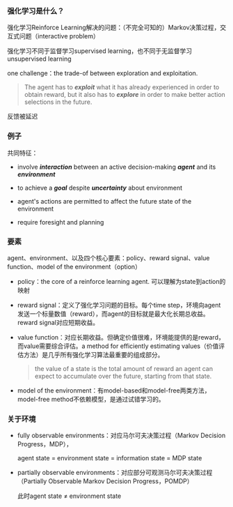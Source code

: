### 强化学习是什么？

强化学习Reinforce Learning解决的问题：（不完全可知的）Markov决策过程，交互式问题（interactive problem）

强化学习不同于监督学习supervised learning，也不同于无监督学习unsupervised learning

one challenge：the trade-of between exploration and exploitation. 

> The agent has to ***exploit*** what it has already experienced in order to obtain reward, but it also has to ***explore*** in order to make better action selections in the future.   

反馈被延迟

### 例子

共同特征：

- involve ***interaction*** between an active decision-making ***agent*** and its ***environment***

- to achieve a ***goal*** despite ***uncertainty*** about environment
- agent's actions are permitted to affect the future state of the environment
- require foresight and planning

### 要素

agent、environment、以及四个核心要素：policy、reward signal、value function、model of the environment（option）

- policy：the core of a reinforce learning agent. 可以理解为state到action的映射

- reward signal：定义了强化学习问题的目标。每个time step，环境向agent发送一个标量数值（reward），而agent的目标就是最大化长期总收益。reward signal对应短期收益。

- value function：对应长期收益。但确定价值很难，环境能提供的是reward，而value需要综合评估。a
  method for efficiently estimating values（价值评估方法）是几乎所有强化学习算法最重要的组成部分。  

  > the value of a state is the total amount of reward an agent can expect to accumulate over the future, starting from that state.  

- model of the environment：有model-based和model-free两类方法，model-free method不依赖模型，是通过试错学习的。

### 关于环境

- fully observable environments：对应马尔可夫决策过程（Markov Decision Progress，MDP），

  agent state = environment state = information state = MDP state

- partially observable environments：对应部分可观测马尔可夫决策过程（Partially Observable Markov Decision Progress，POMDP）

  此时agent state $\ne$ environment state
  
  